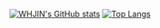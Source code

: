 [![WHJIN's GitHub stats](https://github-readme-stats.vercel.app/api?username=whjin&count_private=true&show_icons=true&theme=radical)](https://github.com/whjin)
[![Top Langs](https://github-readme-stats.vercel.app/api/top-langs/?username=whjin&layout=compact&theme=radical)](https://github.com/whjin)